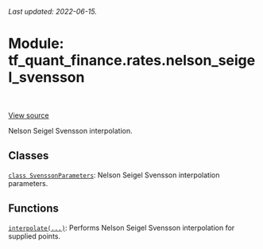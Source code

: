 <!--
This file is generated by a tool. Do not edit directly.
For open-source contributions the docs will be updated automatically.
-->

*Last updated: 2022-06-15.*

<div itemscope itemtype="http://developers.google.com/ReferenceObject">
<meta itemprop="name" content="tf_quant_finance.rates.nelson_seigel_svensson" />
<meta itemprop="path" content="Stable" />
</div>

# Module: tf_quant_finance.rates.nelson_seigel_svensson

<!-- Insert buttons and diff -->

<table class="tfo-notebook-buttons tfo-api" align="left">
</table>

<a target="_blank" href="https://github.com/google/tf-quant-finance/blob/master/tf_quant_finance/rates/nelson_seigel_svensson/__init__.py">View source</a>



Nelson Seigel Svensson interpolation.



## Classes

[`class SvenssonParameters`](../../tf_quant_finance/rates/nelson_seigel_svensson/SvenssonParameters.md): Nelson Seigel Svensson interpolation parameters.

## Functions

[`interpolate(...)`](../../tf_quant_finance/rates/nelson_seigel_svensson/interpolate.md): Performs Nelson Seigel Svensson interpolation for supplied points.

